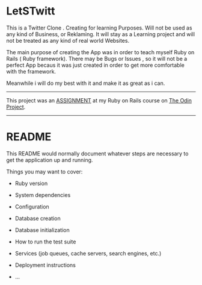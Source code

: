 # LetSTwitt

This is a Twitter Clone . Creating for learning Purposes.
Will not be used as any kind of Business, or Reklaming.
It will stay as a Learning project and will not be treated as any kind of real world Websites.

The main purpose of creating the App was in order to teach myself Ruby on Rails ( Ruby framework).
There may be Bugs or Issues , so it will not be a perfect App becaus it was just created in order to get more comfortable with the framework.

Meanwhile i will do my best with it and make it as great as i can.

---

This project was an [ASSIGNMENT](https://www.theodinproject.com/lessons/authentication) at my Ruby on Rails course on [The Odin Project](https://www.theodinproject.com/dashboard).

---

# README

This README would normally document whatever steps are necessary to get the
application up and running.

Things you may want to cover:

- Ruby version

- System dependencies

- Configuration

- Database creation

- Database initialization

- How to run the test suite

- Services (job queues, cache servers, search engines, etc.)

- Deployment instructions

- ...
